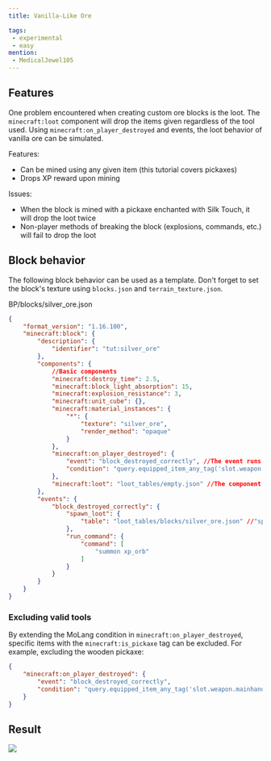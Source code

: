 ```yaml
---
title: Vanilla-Like Ore

tags:
 - experimental
 - easy
mention:
 - MedicalJewel105
---
```


## Features

One problem encountered when creating custom ore blocks is the loot. The `minecraft:loot` component will drop the items given regardless of the tool used. Using `minecraft:on_player_destroyed` and events, the loot behavior of vanilla ore can be simulated.

Features:
- Can be mined using any given item (this tutorial covers pickaxes)
- Drops XP reward upon mining

Issues:
- When the block is mined with a pickaxe enchanted with Silk Touch, it will drop the loot twice
- Non-player methods of breaking the block (explosions, commands, etc.) will fail to drop the loot

## Block behavior

The following block behavior can be used as a template. Don't forget to set the block's texture using `blocks.json` and `terrain_texture.json`.

<CodeHeader>BP/blocks/silver_ore.json</CodeHeader>

```json
{
    "format_version": "1.16.100",
    "minecraft:block": {
        "description": {
            "identifier": "tut:silver_ore"
        },
        "components": {
            //Basic components
            "minecraft:destroy_time": 2.5,
            "minecraft:block_light_absorption": 15,
            "minecraft:explosion_resistance": 3,
            "minecraft:unit_cube": {},
            "minecraft:material_instances": {
                "*": {
                    "texture": "silver_ore",
                    "render_method": "opaque"
                }
            },
            "minecraft:on_player_destroyed": {
                "event": "block_destroyed_correctly", //The event runs only if the block was destroyed by a player and the conditions were met
                "condition": "query.equipped_item_any_tag('slot.weapon.mainhand', 'minecraft:is_pickaxe')" //The condition will return true if the player breaking the block is holding an item with the `minecraft:is_pickaxe` tag in their main hand
            },
            "minecraft:loot": "loot_tables/empty.json" //The component is set to not drop loot, as the intended loot is handled via event; if the correct tool isn't used, then the event isn't run, and nothing drops
        },
        "events": {
            "block_destroyed_correctly": {
                "spawn_loot": {
                    "table": "loot_tables/blocks/silver_ore.json" //"spawn_loot" spawns the intended loot; replace the value of "table" with the file path of the block's loot table
                },
                "run_command": {
                    "command": [
                        "summon xp_orb"
                    ]
                }
            }
        }
    }
}
```

### Excluding valid tools

By extending the MoLang condition in `minecraft:on_player_destroyed`, specific items with the `minecraft:is_pickaxe` tag can be excluded. For example, excluding the wooden pickaxe:

```json
{
    "minecraft:on_player_destroyed": {
        "event": "block_destroyed_correctly",
        "condition": "query.equipped_item_any_tag('slot.weapon.mainhand', 'minecraft:is_pickaxe') && query.get_equipped_item_name(0) != 'wooden_pickaxe'"
    }
}
```

## Result

![](/assets/images/blocks/vanilla-like-ores/result.gif)
